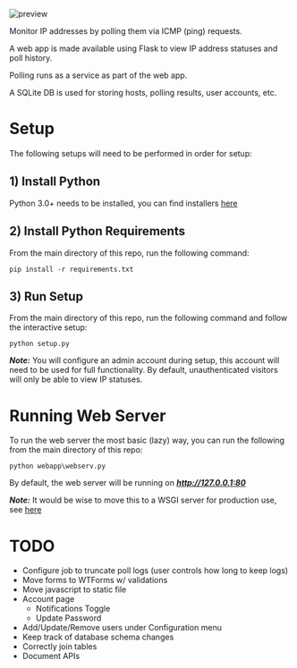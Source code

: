 ![preview](https://i.imgur.com/LjrrYNk.png)

Monitor IP addresses by polling them via ICMP (ping) requests.

A web app is made available using Flask to view IP address statuses and poll history.

Polling runs as a service as part of the web app.

A SQLite DB is used for storing hosts, polling results, user accounts, etc.



# Setup
The following setups will need to be performed in order for setup:

## 1) Install Python
Python 3.0+ needs to be installed, you can find installers [here](https://www.python.org/downloads/)


## 2) Install Python Requirements
From the main directory of this repo, run the following command:

```
pip install -r requirements.txt
```

## 3) Run Setup
From the main directory of this repo, run the following command and follow the interactive setup:

```
python setup.py
```

***Note:*** You will configure an admin account during setup, this account will need to be used for full functionality. By default, unauthenticated visitors will only be able to view IP statuses.

# Running Web Server
To run the web server the most basic (lazy) way, you can run the following from the main directory of this repo:
```
python webapp\webserv.py
```

By default, the web server will be running on ***http://127.0.0.1:80***

***Note:*** It would be wise to move this to a WSGI server for production use, see [here](https://flask.palletsprojects.com/en/1.1.x/deploying/)

# TODO
- Configure job to truncate poll logs (user controls how long to keep logs)
- Move forms to WTForms w/ validations
- Move javascript to static file
- Account page
    - Notifications Toggle
    - Update Password
- Add/Update/Remove users under Configuration menu
- Keep track of database schema changes
- Correctly join tables
- Document APIs